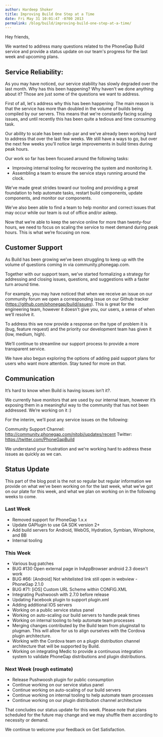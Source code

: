 ```yaml
---
author: Hardeep Shoker
title: Improving Build One Step at a Time
date: Fri May 31 10:01:47 -0700 2013
permalink: /blog/build/improving-build-one-step-at-a-time/
---
```


Hey friends,

We wanted to address many questions related to the PhoneGap Build service and provide a status update on our team's progress for the last week and upcoming plans.

<!-- end-slug -->

## Service Reliability:

As you may have noticed, our service stability has slowly degraded over the last month. Why has this been happening? Why haven't we done anything about it? Those are just some of the questions we want to address.

First of all, let's address why this has been happening: The main reason is that the service has more than doubled in the volume of builds being compiled by our servers. This means that we're constantly facing scaling issues, and until recently this has been quite a tedious and time consuming task.

Our ability to scale has been sub-par and we've already been working hard to address that over the last few weeks. We still have a ways to go, but over the next few weeks you'll notice large improvements in build times during peak hours.

Our work so far has been focused around the following tasks:

  - Improving internal tooling for recovering the system and monitoring it.
  - Assembling a team to ensure the service stays running around the clock.

We’ve made great strides toward our tooling and providing a great foundation to help automate tasks, restart build components, update components, and monitor our components.

We’ve also been able to find a team to help monitor and correct issues that may occur while our team is out of office and/or asleep. 

Now that we’re able to keep the service online for more than twenty-four hours, we need to focus on scaling the service to meet demand during peak hours. This is what we’re focusing on now.

## Customer Support

As Build has been growing we’ve been struggling to keep up with the volume of questions coming in via community.phonegap.com.

Together with our support team, we’ve started formalizing a strategy for addressing and closing issues, questions, and suggestions with a faster turn around time.

For example, you may have noticed that when we receive an issue on our community forum we open a corresponding issue on our Github tracker (https://github.com/phonegap/build/issues). This is great for the engineering team, however it doesn’t give you, our users, a sense of when we’ll resolve it.

To address this we now provide a response on the type of problem it is (bug, feature request) and the priority our development team has given it (low, medium, high).

We’ll continue to streamline our support process to provide a more transparent service.

We have also begun exploring the options of adding paid support plans for users who want more attention. Stay tuned for more on that.

## Communication

It’s hard to know when Build is having issues isn’t it?.

We currently have monitors that are used by our internal team, however it’s exposing them in a meaningful way to the community that has not been addressed. We’re working on it :)

For the interim, we’ll post any service issues on the following:

Community Support Channel: http://community.phonegap.com/nitobi/updates/recent
Twitter: https://twitter.com/PhoneGapBuild

We understand your frustration and we're working hard to address these issues as quickly as we can.

## Status Update

This part of the blog post is the not so regular but regular information we provide on what we’ve been working on for the last week, what we’ve got on our plate for this week, and what we plan on working on in the following weeks to come.

### Last Week

- Removed support for PhoneGap 1.x.x
- Update GAPlugin to use GA SDK version 2+
- Add build servers for Android, WebOS, Hydration, Symbian, Winphone, and BB
- Internal tooling

### This Week

- Various bug patches
- BUG #130 Open external page in InAppBrowser android 2.3 doesn't work
- BUG #66: \[Android\] Not whitelisted link still open in webview - PhoneGap 2.1.0
- BUG #71: \[iOS\] Custom URL Scheme within CONFIG.XML
- Integrating Pushwoosh with 2.7.0 before release
- Updating Facebook plugin to support plugin.xml 
- Adding additional IOS servers
- Working on a public service status panel
- Working on auto-scaling our build servers to handle peak times
- Working on internal tooling to help automate team processes
- Merging changes contributed by the Build team from pluginstall to plugman. This will allow for us to align ourselves with the Cordova plugin architecture.
- Working with the Cordova team on a plugin distribution channel architecture that will be supported by Build.
- Working on integrating Medic to provide a continuous integration system to validate PhoneGap distributions and plugin distributions.

### Next Week (rough estimate)

- Release Pushwoosh plugin for public consumption
- Continue working on our service status panel
- Continue working on auto-scaling of our build servers
- Continue working on internal tooling to help automate team processes
- Continue working on our plugin distribution channel architecture

That concludes our status update for this week. Please note that plans scheduled for the future may change and we may shuffle them according to necessity or demand.

We continue to welcome your feedback on Get Satisfaction.

